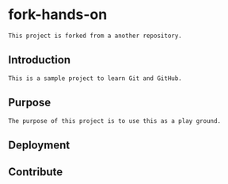 # fork-hands-on
	This project is forked from a another repository.
	
## Introduction
	This is a sample project to learn Git and GitHub.
	
## Purpose
	The purpose of this project is to use this as a play ground.
	
## Deployment

## Contribute